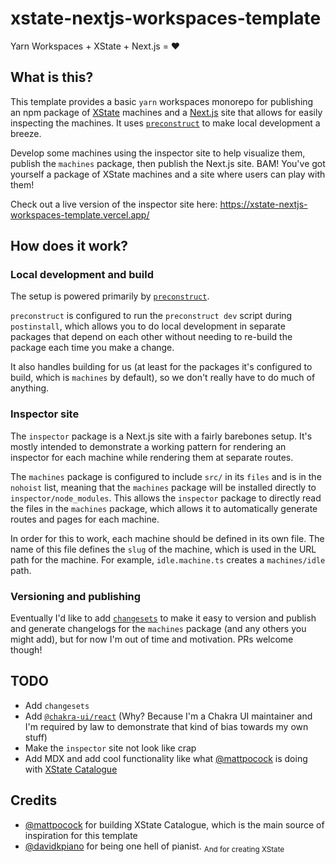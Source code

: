 # xstate-nextjs-workspaces-template

Yarn Workspaces + XState + Next.js = ❤️

## What is this?

This template provides a basic `yarn` workspaces monorepo for publishing an npm
package of [XState](https://xstate.js.org/) machines and a
[Next.js](https://nextjs.org/) site that allows for easily inspecting the
machines. It uses [`preconstruct`](https://preconstruct.tools/) to make local
development a breeze.

Develop some machines using the inspector site to help visualize them, publish
the `machines` package, then publish the Next.js site. BAM! You've got yourself
a package of XState machines and a site where users can play with them!

Check out a live version of the inspector site here:
https://xstate-nextjs-workspaces-template.vercel.app/

## How does it work?

### Local development and build

The setup is powered primarily by [`preconstruct`](https://preconstruct.tools/).

`preconstruct` is configured to run the `preconstruct dev` script during
`postinstall`, which allows you to do local development in separate packages
that depend on each other without needing to re-build the package each time you
make a change.

It also handles building for us (at least for the packages it's configured to
build, which is `machines` by default), so we don't really have to do much of
anything.

### Inspector site

The `inspector` package is a Next.js site with a fairly barebones setup. It's
mostly intended to demonstrate a working pattern for rendering an inspector for
each machine while rendering them at separate routes.

The `machines` package is configured to include `src/` in its `files` and is in
the `nohoist` list, meaning that the `machines` package will be installed
directly to `inspector/node_modules`. This allows the `inspector` package to
directly read the files in the `machines` package, which allows it to
automatically generate routes and pages for each machine.

In order for this to work, each machine should be defined in its own file. The
name of this file defines the `slug` of the machine, which is used in the URL
path for the machine. For example, `idle.machine.ts` creates a `machines/idle`
path.

### Versioning and publishing

Eventually I'd like to add
[`changesets`](https://github.com/atlassian/changesets) to make it easy to
version and publish and generate changelogs for the `machines` package (and any
others you might add), but for now I'm out of time and motivation. PRs welcome
though!

## TODO

- Add `changesets`
- Add [`@chakra-ui/react`](https://github.com/chakra-ui/chakra-ui) (Why? Because
  I'm a Chakra UI maintainer and I'm required by law to demonstrate that kind of
  bias towards my own stuff)
- Make the `inspector` site not look like crap
- Add MDX and add cool functionality like what
  [@mattpocock](https://github.com/mattpocock) is doing with
  [XState Catalogue](https://xstate-catalogue.vercel.app/)

## Credits

- [@mattpocock](https://github.com/mattpocock) for building XState Catalogue,
  which is the main source of inspiration for this template
- [@davidkpiano](https://github.com/davidkpiano) for being one hell of pianist.
  <sub>And for creating XState</sub>
